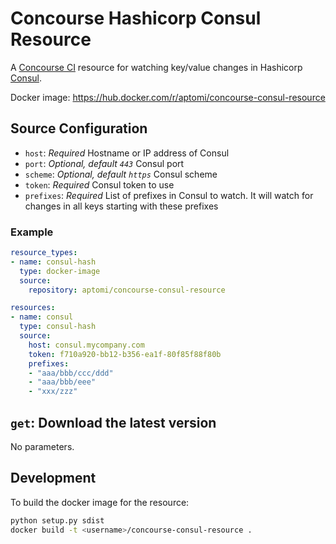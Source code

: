 # Concourse Hashicorp Consul Resource
A [Concourse CI](http://concourse.ci) resource for watching key/value changes in Hashicorp [Consul](https://www.consul.io/).

Docker image: https://hub.docker.com/r/aptomi/concourse-consul-resource

## Source Configuration
* `host`: *Required* Hostname or IP address of Consul
* `port`: *Optional, default `443`* Consul port
* `scheme`: *Optional, default `https`* Consul scheme
* `token`: *Required* Consul token to use
* `prefixes`: *Required* List of prefixes in Consul to watch. It will watch for changes in all keys starting with these prefixes

### Example
``` yaml
resource_types:
- name: consul-hash
  type: docker-image
  source:
    repository: aptomi/concourse-consul-resource

resources:
- name: consul
  type: consul-hash
  source:
    host: consul.mycompany.com
    token: f710a920-bb12-b356-ea1f-80f85f88f80b
    prefixes:
    - "aaa/bbb/ccc/ddd"
    - "aaa/bbb/eee"
    - "xxx/zzz"
```

## `get`: Download the latest version
No parameters.

## Development
To build the docker image for the resource:
``` sh
python setup.py sdist
docker build -t <username>/concourse-consul-resource .
```
